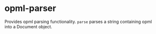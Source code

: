 # opml-parser
Provides opml parsing functionality. `parse` parses a string containing opml into a Document object.
